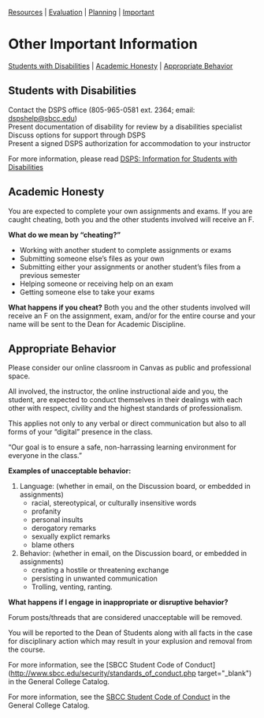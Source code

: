 [Resources](resources.html) |
[Evaluation](evaluation.html) |
[Planning](planning.html) |
[Important](important.html)

# Other Important Information
[Students with Disabilities](#students-with-disabilities) | [Academic Honesty](#academic-honesty) | [Appropriate Behavior](#appropriate-behavior)

## Students with Disabilities
Contact the DSPS office (805-965-0581 ext. 2364; email: [dspshelp@sbcc.edu](mailto:dspshelp@sbcc.edu))  
Present documentation of disability for review by a disabilities specialist  
Discuss options for support through DSPS  
Present a signed DSPS authorization for accommodation to your instructor

For more information, please read [DSPS: Information for Students with Disabilities](https://canvas.sbcc.edu/courses/33499/pages/dsps-information-for-students-with-disabilities "DSPS: Information for Students with Disabilities ")

## Academic Honesty
You are expected to complete your own assignments and exams. If you are caught cheating, both you and the other students involved will receive an F.

**What do we mean by “cheating?”**

-   Working with another student to complete assignments or exams
-   Submitting someone else’s files as your own
-   Submitting either your assignments or another student’s files from a previous semester
-   Helping someone or receiving help on an exam
-   Getting someone else to take your exams

**What happens if you cheat?**
Both you and the other students involved will receive an F on the assignment, exam, and/or for the entire course and your name will be sent to the Dean for Academic Discipline.

## Appropriate Behavior
Please consider our online classroom in Canvas as public and professional space.

All involved, the instructor, the online instructional aide and you, the student, are expected to conduct themselves in their dealings with each other with respect, civility and the highest standards of professionalism.

This applies not only to any verbal or direct communication but also to all forms of your “digital” presence in the class.

“Our goal is to ensure a safe, non-harrassing learning environment for everyone in the class.”

**Examples of unacceptable behavior:**

1. Language: (whether in email, on the Discussion board, or embedded in assignments)
   *  racial, stereotypical, or culturally insensitive words
   * profanity
   * personal insults
   * derogatory remarks
   * sexually explict remarks
   * blame others
2. Behavior: (whether in email, on the Discussion board, or embedded in assignments)
   * creating a hostile or threatening exchange
   * persisting in unwanted communication
   * Trolling, venting, ranting.

**What happens if I engage in inappropriate or disruptive behavior?**

Forum posts/threads that are considered unacceptable will be removed.

You will be reported to the Dean of Students along with all facts in the case for disciplinary action which may result in your explusion and removal from the course.

For more information, see the [SBCC Student Code of Conduct](http://www.sbcc.edu/security/standards_of_conduct.php  target="_blank") in the General College Catalog.

For more information, see the 
<a href="http://www.sbcc.edu/security/standards_of_conduct.php" target="_blank">SBCC Student Code of Conduct</a> in the General College Catalog.



